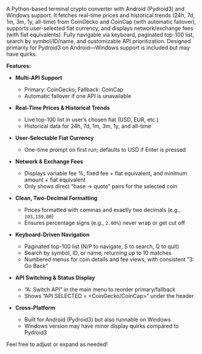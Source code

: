 A Python-based terminal crypto converter with Android (Pydroid3) and Windows support. It fetches real-time prices and historical trends (24h, 7d, 1m, 3m, 1y, all-time) from CoinGecko and CoinCap (with automatic failover), supports user-selected fiat currency, and displays network/exchange fees (with fiat equivalents). Fully navigable via keyboard, paginated top-100 list, search by symbol/ID/name, and customizable API prioritization. Designed primarily for Pydroid3 on Android—Windows support is included but may have quirks.

**Features:**

* **Multi-API Support**

  * Primary: CoinGecko; Fallback: CoinCap
  * Automatic failover if one API is unavailable
* **Real-Time Prices & Historical Trends**

  * Live top-100 list in user’s chosen fiat (USD, EUR, etc.)
  * Historical data for 24h, 7d, 1m, 3m, 1y, and all-time
* **User-Selectable Fiat Currency**

  * One-time prompt on first run; defaults to USD if Enter is pressed
* **Network & Exchange Fees**

  * Displays variable fee %, fixed fee + fiat equivalent, and minimum amount + fiat equivalent
  * Only shows direct “base → quote” pairs for the selected coin
* **Clean, Two-Decimal Formatting**

  * Prices formatted with commas and exactly two decimals (e.g., `103,159.00`)
  * Ensures percentage signs (e.g., `2.00%`) never wrap or get cut off
* **Keyboard-Driven Navigation**

  * Paginated top-100 list (N/P to navigate, S to search, Q to quit)
  * Search by symbol, ID, or name, returning up to 10 matches
  * Numbered menus for coin details and fee views, with consistent “3: Go Back”
* **API Switching & Status Display**

  * “A: Switch API” in the main menu to reorder primary/fallback
  * Shows “API SELECTED = \<CoinGecko/CoinCap>” under the header
* **Cross-Platform**

  * Built for Android (Pydroid3) but also runnable on Windows
  * Windows version may have minor display quirks compared to Pydroid3

Feel free to adjust or expand as needed!
